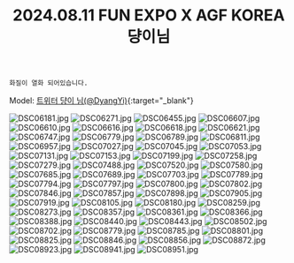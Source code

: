 ﻿---
title: 2024.08.11 FUN EXPO X AGF KOREA 댱이님
categories: [2024, 행사, 코스프레]
comments: false
thumbnail: /assets/img/2024/08-11/댱이/DSC07685.jpg
---

`화질이 열화 되어있습니다.`

Model: [트위터 댱이 님(@DyangYi)][댱이]{:target="_blank"}

[댱이]: https://x.com/DyangYi

![DSC06181.jpg](/assets/img/2024/08-11/댱이/DSC06181.jpg)
![DSC06271.jpg](/assets/img/2024/08-11/댱이/DSC06271.jpg)
![DSC06455.jpg](/assets/img/2024/08-11/댱이/DSC06455.jpg)
![DSC06607.jpg](/assets/img/2024/08-11/댱이/DSC06607.jpg)
![DSC06610.jpg](/assets/img/2024/08-11/댱이/DSC06610.jpg)
![DSC06616.jpg](/assets/img/2024/08-11/댱이/DSC06616.jpg)
![DSC06618.jpg](/assets/img/2024/08-11/댱이/DSC06618.jpg)
![DSC06621.jpg](/assets/img/2024/08-11/댱이/DSC06621.jpg)
![DSC06747.jpg](/assets/img/2024/08-11/댱이/DSC06747.jpg)
![DSC06779.jpg](/assets/img/2024/08-11/댱이/DSC06779.jpg)
![DSC06789.jpg](/assets/img/2024/08-11/댱이/DSC06789.jpg)
![DSC06811.jpg](/assets/img/2024/08-11/댱이/DSC06811.jpg)
![DSC06957.jpg](/assets/img/2024/08-11/댱이/DSC06957.jpg)
![DSC07027.jpg](/assets/img/2024/08-11/댱이/DSC07027.jpg)
![DSC07045.jpg](/assets/img/2024/08-11/댱이/DSC07045.jpg)
![DSC07053.jpg](/assets/img/2024/08-11/댱이/DSC07053.jpg)
![DSC07131.jpg](/assets/img/2024/08-11/댱이/DSC07131.jpg)
![DSC07153.jpg](/assets/img/2024/08-11/댱이/DSC07153.jpg)
![DSC07199.jpg](/assets/img/2024/08-11/댱이/DSC07199.jpg)
![DSC07258.jpg](/assets/img/2024/08-11/댱이/DSC07258.jpg)
![DSC07279.jpg](/assets/img/2024/08-11/댱이/DSC07279.jpg)
![DSC07488.jpg](/assets/img/2024/08-11/댱이/DSC07488.jpg)
![DSC07520.jpg](/assets/img/2024/08-11/댱이/DSC07520.jpg)
![DSC07580.jpg](/assets/img/2024/08-11/댱이/DSC07580.jpg)
![DSC07685.jpg](/assets/img/2024/08-11/댱이/DSC07685.jpg)
![DSC07689.jpg](/assets/img/2024/08-11/댱이/DSC07689.jpg)
![DSC07703.jpg](/assets/img/2024/08-11/댱이/DSC07703.jpg)
![DSC07789.jpg](/assets/img/2024/08-11/댱이/DSC07789.jpg)
![DSC07794.jpg](/assets/img/2024/08-11/댱이/DSC07794.jpg)
![DSC07797.jpg](/assets/img/2024/08-11/댱이/DSC07797.jpg)
![DSC07800.jpg](/assets/img/2024/08-11/댱이/DSC07800.jpg)
![DSC07802.jpg](/assets/img/2024/08-11/댱이/DSC07802.jpg)
![DSC07846.jpg](/assets/img/2024/08-11/댱이/DSC07846.jpg)
![DSC07857.jpg](/assets/img/2024/08-11/댱이/DSC07857.jpg)
![DSC07898.jpg](/assets/img/2024/08-11/댱이/DSC07898.jpg)
![DSC07905.jpg](/assets/img/2024/08-11/댱이/DSC07905.jpg)
![DSC07919.jpg](/assets/img/2024/08-11/댱이/DSC07919.jpg)
![DSC08105.jpg](/assets/img/2024/08-11/댱이/DSC08105.jpg)
![DSC08180.jpg](/assets/img/2024/08-11/댱이/DSC08180.jpg)
![DSC08259.jpg](/assets/img/2024/08-11/댱이/DSC08259.jpg)
![DSC08273.jpg](/assets/img/2024/08-11/댱이/DSC08273.jpg)
![DSC08357.jpg](/assets/img/2024/08-11/댱이/DSC08357.jpg)
![DSC08361.jpg](/assets/img/2024/08-11/댱이/DSC08361.jpg)
![DSC08366.jpg](/assets/img/2024/08-11/댱이/DSC08366.jpg)
![DSC08388.jpg](/assets/img/2024/08-11/댱이/DSC08388.jpg)
![DSC08440.jpg](/assets/img/2024/08-11/댱이/DSC08440.jpg)
![DSC08443.jpg](/assets/img/2024/08-11/댱이/DSC08443.jpg)
![DSC08502.jpg](/assets/img/2024/08-11/댱이/DSC08502.jpg)
![DSC08702.jpg](/assets/img/2024/08-11/댱이/DSC08702.jpg)
![DSC08779.jpg](/assets/img/2024/08-11/댱이/DSC08779.jpg)
![DSC08785.jpg](/assets/img/2024/08-11/댱이/DSC08785.jpg)
![DSC08801.jpg](/assets/img/2024/08-11/댱이/DSC08801.jpg)
![DSC08825.jpg](/assets/img/2024/08-11/댱이/DSC08825.jpg)
![DSC08846.jpg](/assets/img/2024/08-11/댱이/DSC08846.jpg)
![DSC08856.jpg](/assets/img/2024/08-11/댱이/DSC08856.jpg)
![DSC08872.jpg](/assets/img/2024/08-11/댱이/DSC08872.jpg)
![DSC08923.jpg](/assets/img/2024/08-11/댱이/DSC08923.jpg)
![DSC08941.jpg](/assets/img/2024/08-11/댱이/DSC08941.jpg)
![DSC08951.jpg](/assets/img/2024/08-11/댱이/DSC08951.jpg)